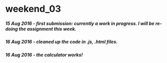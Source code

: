# weekend_03
##### 15 Aug 2016 - first submission: currently a work in progress. I will be re-doing the assignment this week.

##### 16 Aug 2016 - cleaned up the code in .js, .html files.

##### 16 Aug 2016 - the calculator works! 
